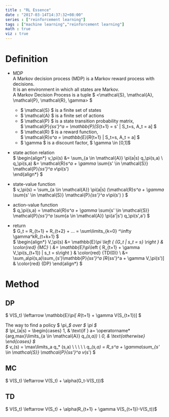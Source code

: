 ```yaml
---
title : "RL Essence"
date : "2017-03-14T14:37:32+08:00"
series : ["reinforcement learning"]
tags : ["machine learning","reinforcement learning"]
math : true
viz : true
---
```


# Definition
- MDP               
A Markov decision process (MDP) is a Markov reward process with decisions.  
It is an environment in which all states are Markov.    
A Markov Decision Process is a tuple  $ <\mathcal{S}, \mathcal{A}, \mathcal{P}, \mathcal{R}, \gamma> $    

    - $ \mathcal{S} $ is a finite set of states   
    - $ \mathcal{A} $ is a finite set of actions
    - $ \mathcal{P} $ is a state transition probability matrix,       
    $ \mathcal{P}_{ss'}^a = \mathbb{P}[S_{t+1} = s' | S_t=s, A_t = a] $  
    - $ \mathcal{R} $ is a reward function,       
    $ \mathcal{R}_s^a =  \mathbb{E}[R_{t+1} | S_t=s, A_t = a] $   
    - $ \gamma $ is a discount factor,  $ \gamma \in [0,1]$  

- state action relation         
$
\begin{align*}
    v_\pi(s) &= \sum_{a \in \mathcal{A}} \pi(a|s) q_\pi(s,a)               \\
    q_\pi(s,a) &= \mathcal{R}_s^a + \gamma \sum_{s' \in \mathcal{S}} \mathcal{P}_{ss'}^a v_\pi(s')  
\end{align*}
$    

- state-value function          
$ v_\pi(s)  = \sum_{a \in \mathcal{A}} \pi(a|s)  (\mathcal{R}_s^a + \gamma \sum_{s' \in \mathcal{S}} \mathcal{P}_{ss'}^a v_\pi(s') ) $ 

- action-value function          
    $ q_\pi(s,a)  = \mathcal{R}_s^a + \gamma \sum_{s' \in \mathcal{S}} \mathcal{P}_{ss'}^a \sum_{a \in \mathcal{A}} \pi(a'|s') q_\pi(s',a') $  

- return        
    $ G_t = R_{t+1} +  R_{t+2} + ... = \sum\limits_{k=0} ^\infty \gamma^kR_{t+k+1} $              
$
\begin{align*}
V_\pi(s) &= \mathbb{E}_\pi \left \{ {G_t | s_t = s} \right \}                                                   &  \color{red} {MC} \\
         &= \mathbb{E}_\pi\left \{  R_{t+1} + \gamma V_\pi(s_{t+1}) | s_t = s\right \}                          &  \color{red} {TD(0)} \\
         &= \sum_a\pi(s,a)\sum_{s'}\mathbb{P}_{ss'}^a [R_{ss'}^a + \gamma V_\pi(s')]                            &  \color{red} {DP}
\end{align*}
$

# Method
 
## DP           
$ V(S_t) \leftarrow \mathbb{E}_\pi[ R_{t+1} + \gamma V(S_{t+1})] $    

The way to find a policy $ \pi_*$ over $ \pi $              
$ 
\pi_*(a|s) = 
\begin{cases}
    1, & \text{if }  a= \operatorname*{arg\,max}\limits_{a \in \mathcal{A}} q_*(s,a))    \\
    0, & \text{otherwise}
\end{cases}
$                          
$  v_*(s) = \max\limits_a q_* (s,a)  \ \ \ \ \    q_*(s,a) = R_s^a + \gamma\sum_{s' \in \mathcal{S}} \mathcal{P}_{ss'}^a v_*(s') $

## MC       
 $ V(S_t) \leftarrow V(S_t) + \alpha(G_t-V(S_t))$       

## TD           
$ V(S_t) \leftarrow V(S_t) + \alpha(R_{t+1} + \gamma V(S_{t+1})-V(S_t))$            
